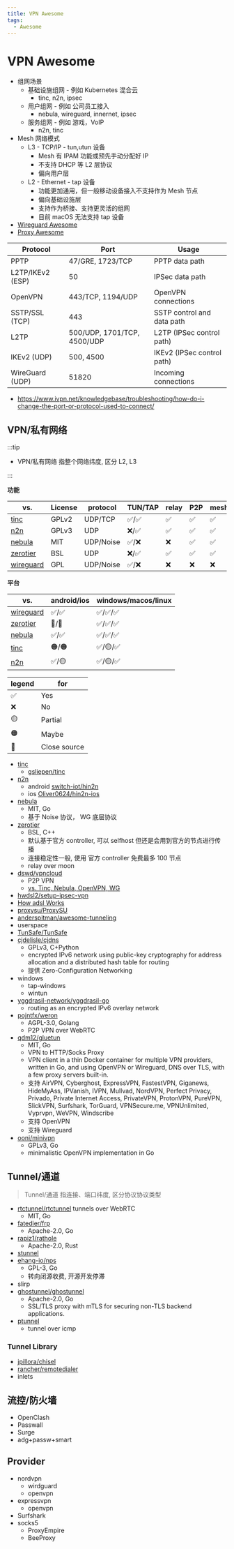 ```yaml
---
title: VPN Awesome
tags:
  - Awesome
---
```


# VPN Awesome

- 组网场景
  - 基础设施组网 - 例如 Kubernetes 混合云
    - tinc, n2n, ipsec
  - 用户组网 - 例如 公司员工接入
    - nebula, wireguard, innernet, ipsec
  - 服务组网 - 例如 游戏，VoIP
    - n2n, tinc
- Mesh 网络模式
  - L3 - TCP/IP - tun,utun 设备
    - Mesh 有 IPAM 功能或预先手动分配好 IP
    - 不支持 DHCP 等 L2 层协议
    - 偏向用户层
  - L2 - Ethernet - tap 设备
    - 功能更加通用，但一般移动设备接入不支持作为 Mesh 节点
    - 偏向基础设施层
    - 支持作为桥接、支持更灵活的组网
    - 目前 macOS 无法支持 tap 设备
- [Wireguard Awesome](./wireguard/wireguard-awesome.md)
- [Proxy Awesome](../proxy/proxy-awesome.md)

| Protocol         | Port                        | Usage                      |
| ---------------- | --------------------------- | -------------------------- |
| PPTP             | 47/GRE, 1723/TCP            | PPTP data path             |
| L2TP/IKEv2 (ESP) | 50                          | IPSec data path            |
| OpenVPN          | 443/TCP, 1194/UDP           | OpenVPN connections        |
| SSTP/SSL (TCP)   | 443                         | SSTP control and data path |
| L2TP             | 500/UDP, 1701/TCP, 4500/UDP | L2TP (IPSec control path)  |
| IKEv2 (UDP)      | 500, 4500                   | IKEv2 (IPSec control path) |
| WireGuard (UDP)  | 51820                       | Incoming connections       |

- https://www.ivpn.net/knowledgebase/troubleshooting/how-do-i-change-the-port-or-protocol-used-to-connect/

## VPN/私有网络

:::tip

- VPN/私有网络 指整个网络纬度, 区分 L2, L3

:::

**功能**

| vs.         | License | protocol  | TUN/TAP | relay | P2P | mesh | NAT | policy |
| ----------- | ------- | --------- | ------- | ----- | --- | ---- | --- | ------ |
| [tinc]      | GPLv2   | UDP/TCP   | ✅/✅   | ✅    | ✅  | ✅   | ✅  | ❌     |
| [n2n]       | GPLv3   | UDP       | ❌/✅   | ✅    | ✅  | ✅   | ✅  | ❌     |
| [nebula]    | MIT     | UDP/Noise | ✅/❌   | ❌    | ✅  | ✅   | ✅  | ✅     |
| [zerotier]  | BSL     | UDP       | ❌/✅   | ✅    | ✅  | ✅   | ✅  | ✅     |
| [wireguard] | GPL     | UDP/Noise | ✅/❌   | ❌    | ❌  | ❌   | ❌  | ❌     |

**平台**

| vs.         | android/ios | windows/macos/linux |
| ----------- | ----------- | ------------------- |
| [wireguard] | ✅/✅       | ✅/✅/✅            |
| [zerotier]  | 🔴/🔴       | ✅/✅/✅            |
| [nebula]    | ✅/✅       | ✅/✅/✅            |
| [tinc]      | 🟠/🟠       | ✅/🟡/✅            |
| [n2n]       | ✅/🟡       | ✅/🟡/✅            |

| legend | for          |
| ------ | ------------ |
| ✅     | Yes          |
| ❌     | No           |
| 🟡     | Partial      |
| 🟠     | Maybe        |
| 🔴     | Close source |

[n2n]: ./n2n.md
[tinc]: ./tinc/README.md
[nebula]: ./nebula.md
[zerotier]: ./zerotier.md
[wireguard]: ./wireguard/README.md

- [tinc]
  - [gsliepen/tinc](https://github.com/gsliepen/tinc)
- [n2n]
  - android [switch-iot/hin2n](https://github.com/switch-iot/hin2n)
  - ios [Oliver0624/hin2n-ios](https://github.com/Oliver0624/hin2n-ios)
- [nebula](./nebula.md)
  - MIT, Go
  - 基于 Noise 协议， WG 底层协议
- [zerotier](./zerotier.md)
  - BSL, C++
  - 默认基于官方 controller, 可以 selfhost 但还是会用到官方的节点进行传播
  - 连接稳定性一般, 使用 官方 controller 免费最多 100 节点
  - relay over moon
- [dswd/vpncloud](https://github.com/dswd/vpncloud)
  - P2P VPN
  - [vs. Tinc, Nebula, OpenVPN, WG](https://vpncloud.ddswd.de/features/comparison)
- [hwdsl2/setup-ipsec-vpn](https://github.com/hwdsl2/setup-ipsec-vpn)
- [How adsl Works](https://kitz.co.uk/adsl/equip.htm)
- [proxysu/ProxySU](https://github.com/proxysu/ProxySU)
- [anderspitman/awesome-tunneling](https://github.com/anderspitman/awesome-tunneling)
- userspace
- [TunSafe/TunSafe](https://github.com/TunSafe/TunSafe)
- [cjdelisle/cjdns](https://github.com/cjdelisle/cjdns)
  - GPLv3, C+Python
  - encrypted IPv6 network using public-key cryptography for address allocation and a distributed hash table for routing
  - 提供 Zero-Configuration Networking
- windows
  - tap-windows
  - wintun
- [yggdrasil-network/yggdrasil-go](https://github.com/yggdrasil-network/yggdrasil-go)
  - routing as an encrypted IPv6 overlay network
- [pojntfx/weron](https://github.com/pojntfx/weron)
  - AGPL-3.0, Golang
  - P2P VPN over WebRTC
- [qdm12/gluetun](https://github.com/qdm12/gluetun)
  - MIT, Go
  - VPN to HTTP/Socks Proxy
  - VPN client in a thin Docker container for multiple VPN providers, written in Go, and using OpenVPN or Wireguard, DNS over TLS, with a few proxy servers built-in.
  - 支持 AirVPN, Cyberghost, ExpressVPN, FastestVPN, Giganews, HideMyAss, IPVanish, IVPN, Mullvad, NordVPN, Perfect Privacy, Privado, Private Internet Access, PrivateVPN, ProtonVPN, PureVPN, SlickVPN, Surfshark, TorGuard, VPNSecure.me, VPNUnlimited, Vyprvpn, WeVPN, Windscribe
  - 支持 OpenVPN
  - 支持 Wireguard
- [ooni/minivpn](https://github.com/ooni/minivpn)
  - GPLv3, Go
  - minimalistic OpenVPN implementation in Go

## Tunnel/通道

> Tunnel/通道 指连接、端口纬度, 区分协议协议类型

- [rtctunnel/rtctunnel](https://github.com/rtctunnel/rtctunnel)
  tunnels over WebRTC
  - MIT, Go
- [fatedier/frp](https://github.com/fatedier/frp)
  - Apache-2.0, Go
- [rapiz1/rathole](https://github.com/rapiz1/rathole)
  - Apache-2.0, Rust
- [stunnel](https://www.stunnel.org/)
- [ehang-io/nps](https://github.com/ehang-io/nps)
  - GPL-3, Go
  - 转向闭源收费, 开源开发停滞
- slirp
- [ghostunnel/ghostunnel](https://github.com/ghostunnel/ghostunnel)
  - Apache-2.0, Go
  - SSL/TLS proxy with mTLS for securing non-TLS backend applications.
- [ptunnel](https://www.cs.uit.no/~daniels/PingTunnel/)
  - tunnel over icmp

### Tunnel Library

- [jpillora/chisel](https://github.com/jpillora/chisel)
- [rancher/remotedialer](https://github.com/rancher/remotedialer)
- inlets

## 流控/防火墙

- OpenClash
- Passwall
- Surge
- adg+passw+smart

## Provider

- nordvpn
  - wirdguard
  - openvpn
- expressvpn
  - openvpn
- Surfshark
- socks5
  - ProxyEmpire
  - BeeProxy
